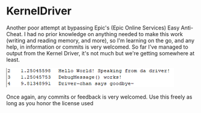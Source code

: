 # KernelDriver
Another poor attempt at bypassing Epic's (Epic Online Services) Easy Anti-Cheat.
I had no prior knowledge on anything needed to make this work (writing and reading memory, and more), so I'm learning on the go, and any help, in information or commits is very welcomed.
So far I've managed to output from the Kernel Driver, it's not much but we're getting somewhere at least.

![Banner](./driveroutput.png)

Once again, any commits or feedback is very welcomed.
Use this freely as long as you honor the license used
